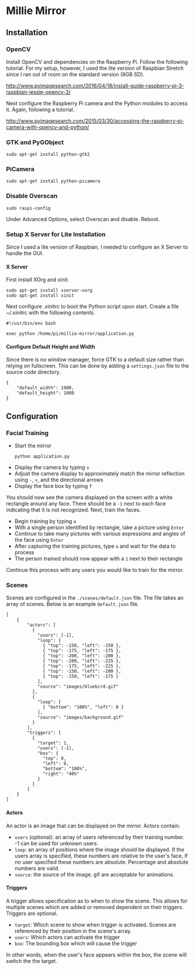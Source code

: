 # Millie Mirror

## Installation

### OpenCV

Install OpenCV and dependencies on the Raspberry Pi. Follow the following tutorial. For my setup, however, I used the 
lite version of Raspbian Stretch since I ran out of room on the standard version (8GB SD).

http://www.pyimagesearch.com/2016/04/18/install-guide-raspberry-pi-3-raspbian-jessie-opencv-3/

Next configure the Raspberry Pi camera and the Python modules to access it. Again, following a tutorial.
 
http://www.pyimagesearch.com/2015/03/30/accessing-the-raspberry-pi-camera-with-opencv-and-python/

### GTK and PyGObject

```
sudo apt-get install python-gtk2
```

### PiCamera

```
sudo apt-get install python-picamera
```

### Disable Overscan

```
sudo raspi-config
```

Under Advanced Options, select Overscan and disable. Reboot.

### Setup X Server for Lite Installation

Since I used a lite version of Raspbian, I needed to configure an X Server to handle the GUI.

#### X Server

First install XOrg and xinit.

```
sudo apt-get install xserver-xorg
sudo apt-get install xinit

```

Next configure .xinitrc to boot the Python script upon start. Create a file ~/.xinitrc with the following contents.

```
#!/usr/bin/env bash

exec python /home/pi/millie-mirror/application.py
```

#### Configure Default Height and Width

Since there is no window manager, force GTK to a default size rather than relying on fullscreen. This can be done by 
adding a `settings.json` file to the source code directory.

```
{
    "default_width": 1900,
    "default_height": 1080
}
```

## Configuration

### Facial Training

+ Start the mirror
    ```
    python application.py
    ```
+ Display the camera by typing `v`
+ Adjust the camera display to approximately match the mirror reflection using `-`, `+`, and the directional arrows
+ Display the face box by typing `f`

You should now see the camera displayed on the screen with a white rectangle around any face. There should be a `-1`
next to each face indicating that it is not recognized. Next, train the faces.

+ Begin training by typing `a`
+ With a single person identified by rectangle, take a picture using `Enter`
+ Continue to take many pictures with various expressions and angles of the face using `Enter`
+ After capturing the training pictures, type `a` and wait for the data to process
+ The person trained should now appear with a `1` next to their rectangle
 
Continue this process with any users you would like to train for the mirror. 

### Scenes

Scenes are configured in the `./scenes/default.json` file. The file takes an array of scenes. Below is an example
`default.json` file.

```
[
    {
        "actors": [
          {
            "users": [-1],
            "loop": [
              { "top": -150, "left": -150 },
              { "top": -175, "left": -175 },
              { "top": -200, "left": -200 },
              { "top": -200, "left": -225 },
              { "top": -175, "left": -225 },
              { "top": -150, "left": -200 },
              { "top": -150, "left": -175 }
            ],
            "source": "images/bluebird.gif"
          },
          {
            "loop": [
              { "bottom": "100%", "left": 0 }
            ],
            "source": "images/background.gif"
          }
        ],
        "triggers": [
          {
            "target": 1,
            "users": [-1],
            "box": {
              "top": 0,
              "left": 0,
              "bottom": "100%",
              "right": "40%"
            }
          }
        ]
    }
]
```

#### Actors

An actor is an image that can be displayed on the mirror. Actors contain:

+ `users` (optional): an array of users referenced by their training number. -1 can be used for unknown users.
+ `loop`: an array of positions where the image should be displayed. If the users array is specified, these numbers
 are relative to the user's face, if no user specified these numbers are absolute. Percentage and absolute numbers
 are valid.
+ `source`: the source of the image. gif are acceptable for animations.

#### Triggers

A trigger allows specification as to when to show the scene. This allows for multiple scenes which are added or removed
dependent on their triggers. Triggers are optional.

+ `target`: Which scene to show when trigger is activated. Scenes are referenced by their position in the scene's array.
+ `users`: Which actors can activate the trigger
+ `box`: The bounding box which will cause the trigger

In other words, when the user's face appears within the box, the scene will switch the the target.
